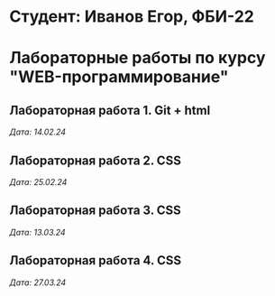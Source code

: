 # Студент: Иванов Егор, ФБИ-22

# Лабораторные работы по курсу "WEB-программирование"

## Лабораторная работа 1. Git + html

*Дата: 14.02.24*

## Лабораторная работа 2. CSS
*Дата: 25.02.24*

## Лабораторная работа 3. CSS
*Дата: 13.03.24*

## Лабораторная работа 4. CSS
*Дата: 27.03.24*